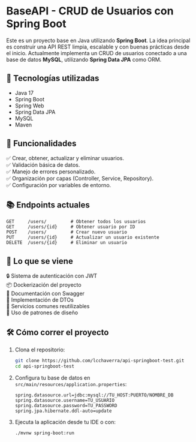 # BaseAPI - CRUD de Usuarios con Spring Boot

Este es un proyecto base en Java utilizando **Spring Boot**. La idea principal es construir una API REST limpia, escalable y con buenas prácticas desde el inicio. Actualmente implementa un CRUD de usuarios conectado a una base de datos **MySQL**, utilizando **Spring Data JPA** como ORM.

## 🚀 Tecnologías utilizadas

- Java 17
- Spring Boot
- Spring Web
- Spring Data JPA
- MySQL
- Maven

## 📌 Funcionalidades

✅ Crear, obtener, actualizar y eliminar usuarios.  
✅ Validación básica de datos.  
✅ Manejo de errores personalizado.  
✅ Organización por capas (Controller, Service, Repository).  
✅ Configuración por variables de entorno.  

## 📚 Endpoints actuales

```
GET     /users/         # Obtener todos los usuarios  
GET     /users/{id}     # Obtener usuario por ID  
POST    /users/         # Crear nuevo usuario  
PUT     /users/{id}     # Actualizar un usuario existente  
DELETE  /users/{id}     # Eliminar un usuario  
```

## 🧠 Lo que se viene

🔒 Sistema de autenticación con JWT  
📦 Dockerización del proyecto  
📑 Documentación con Swagger  
🧰 Implementación de DTOs  
📂 Servicios comunes reutilizables  
🧱 Uso de patrones de diseño  

## 🛠 Cómo correr el proyecto

1. Clona el repositorio:
   ```bash
   git clone https://github.com/lcchaverra/api-springboot-test.git
   cd api-springboot-test
   ```

2. Configura tu base de datos en `src/main/resources/application.properties`:
   ```properties
   spring.datasource.url=jdbc:mysql://TU_HOST:PUERTO/NOMBRE_DB
   spring.datasource.username=TU_USUARIO
   spring.datasource.password=TU_PASSWORD
   spring.jpa.hibernate.ddl-auto=update
   ```

3. Ejecuta la aplicación desde tu IDE o con:
   ```bash
   ./mvnw spring-boot:run
   ```
